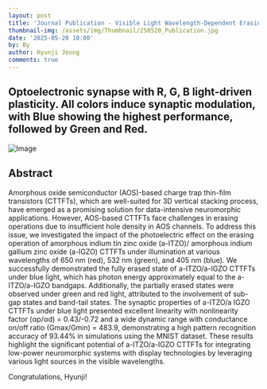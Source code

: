 ```yaml
---
layout: post
title: 'Journal Publication - Visible Light Wavelength-Dependent Erasing in AOS-Based Charge Trap TFTs for Enhanced Neuromorphic Display Performance '
thumbnail-img: /assets/img/Thumbnail/250520_Publication.jpg
date: '2025-05-20 10:00'
by: By
author: Hyunji Jeong
comments: true
---
```



## Optoelectronic synapse with R, G, B light-driven plasticity. All colors induce synaptic modulation, with Blue showing the highest performance, followed by Green and Red.

![Image](https://github.com/user-attachments/assets/4dd32b15-6a0b-4546-a90b-7a1599dad759)



## Abstract
Amorphous oxide semiconductor (AOS)-based charge trap thin-film transistors (CTTFTs), 
which are well-suited for 3D vertical stacking process, have emerged as a promising solution 
for data-intensive neuromorphic applications. However, AOS-based CTTFTs face challenges 
in erasing operations due to insufficient hole density in AOS channels. To address this issue, 
we investigated the impact of the photoelectric effect on the erasing operation of amorphous 
indium tin zinc oxide (a-ITZO)/ amorphous indium gallium zinc oxide (a-IGZO) CTTFTs 
under illumination at various wavelengths of 650 nm (red), 532 nm (green), and 405 nm (blue). 
We successfully demonstrated the fully erased state of a-ITZO/a-IGZO CTTFTs under blue 
light, which has photon energy approximately equal to the a-ITZO/a-IGZO bandgaps. Additionally, the partially erased states were observed under green and red light, attributed to 
the involvement of sub-gap states and band-tail states. The synaptic properties of a-ITZO/a
IGZO CTTFTs under blue light presented excellent linearity with nonlinearity factor (αp/αd) = 
0.43/-0.72 and a wide dynamic range with conductance on/off ratio (Gmax/Gmin) = 483.9, 
demonstrating a high pattern recognition accuracy of 93.44% in simulations using the MNIST 
dataset. These results highlight the significant potential of a-ITZO/a-IGZO CTTFTs for 
integrating low-power neuromorphic systems with display technologies by leveraging various 
light sources in the visible wavelengths.  




Congratulations, Hyunji!

